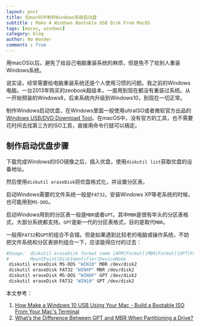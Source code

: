 ```yaml
---
layout: post
title: 在macOS中制作Windows系统启动盘
subtitle : Make A Windows Bootable USB Disk From MacOS
tags: [macos, windows]
category: blog
author: No Wonder
comments : True
---
```


用macOS以后，避免了给自己电脑重装系统的麻烦，但是免不了给别人重装Windows系统。

说实话，经常需要给电脑重装系统还是个人使用习惯的问题。我之前的Windows电脑，一台2013年购买的zenbook超级本，一直用到现在都没有重装过系统。从一开始预装的Windows8，后来系统内升级到Windows10，到现在一切正常。

制作Windows启动优盘，在Windows里面一般使用ultraISO或者微软官方出品的[Windows USB/DVD Download Tool](https://www.microsoft.com/en-us/download/windows-usb-dvd-download-tool)。在macOS中，没有官方的工具，也不需要花时间去找第三方的ISO工具，直接用命令行就可以搞定。

## 制作启动优盘步骤

下载完成Windows的ISO镜像之后，插入优盘，使用`diskutil list`获取优盘的设备地址。

然后使用`diskutil eraseDisk`将优盘格式化，并设置分区表。

启动Windows需要的文件系统一般是`FAT32`，安装Windows XP等老系统的时候，也可能用到`MS-DOS`。

启动Windows用到的分区表一般是`MBR`或者`GPT`。其中`MBR`是很有年头的分区表格式，大部分系统都支持。`GPT`是新一代的分区表格式，目的是取代`MBR`。

一般用`FAT32`和`GPT`的组合不会错。但是如果遇到比较老的电脑或操作系统，不妨把文件系统和分区表排列组合一下，应该能得应付的过去：

```bash
#Usage:  diskutil eraseDisk format name [APM[Format]|MBR[Format]|GPT[Format]] 
#        MountPoint|DiskIdentifier|DeviceNode
 diskutil eraseDisk MS-DOS "WIN10" MBR /dev/disk2
 diskutil eraseDisk FAT32 "WINXP" MBR /dev/disk2
 diskutil eraseDisk MS-DOS "WINXP" GPT /dev/disk2
 diskutil eraseDisk FAT32 "WIN10" GPT /dev/disk2
```

本文参考：

1. [How Make a Windows 10 USB Using Your Mac - Build a Bootable ISO From Your Mac's Terminal](https://www.freecodecamp.org/news/how-make-a-windows-10-usb-using-your-mac-build-a-bootable-iso-from-your-macs-terminal/)
2. [What’s the Difference Between GPT and MBR When Partitioning a Drive?](https://www.howtogeek.com/193669/whats-the-difference-between-gpt-and-mbr-when-partitioning-a-drive/)